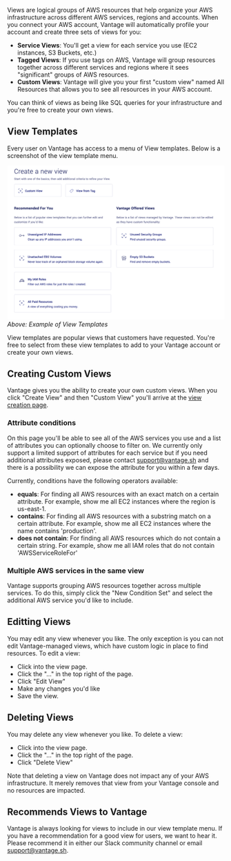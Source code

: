 Views are logical groups of AWS resources that help organize your AWS infrastructure across different AWS services, regions and accounts. When you connect your AWS account, Vantage will automatically profile your account and create three sets of views for you:

* **Service Views**: You'll get a view for each service you use (EC2 instances, S3 Buckets, etc.)
* **Tagged Views**: If you use tags on AWS, Vantage will group resources together across different services and regions where it sees "significant" groups of AWS resources.
* **Custom Views**: Vantage will give you your first "custom view" named All Resources that allows you to see all resources in your AWS account. 

You can think of views as being like SQL queries for your infrastructure and you're free to create your own views. 

## View Templates

Every user on Vantage has access to a menu of View templates. Below is a screenshot of the view template menu. 

![View Menu](img/view_menu.png)
*Above: Example of View Templates*

View templates are popular views that customers have requested. You're free to select from these view templates to add to your Vantage account or create your own views. 

## Creating Custom Views

Vantage gives you the ability to create your own custom views. When you click "Create View" and then "Custom View" you'll arrive at the [view creation page](https://console.vantage.sh/views/new). 

### Attribute conditions

On this page you'll be able to see all of the AWS services you use and a list of attributes you can optionally choose to filter on. We currently only support a limited support of attributes for each service but if you need additional attributes exposed, please contact support@vantage.sh and there is a possibility we can expose the attribute for you within a few days. 

Currently, conditions have the following operators available:

* **equals**: For finding all AWS resources with an exact match on a certain attribute. For example, show me all EC2 instances where the region is us-east-1.
* **contains**: For finding all AWS resources with a substring match on a certain attribute. For example, show me all EC2 instances where the name contains 'production'.
* **does not contain**: For finding all AWS resources which do not contain a certain string. For example, show me all IAM roles that do not contain 'AWSServiceRoleFor'

### Multiple AWS services in the same view

Vantage supports grouping AWS resources together across multiple services. To do this, simply click the "New Condition Set" and select the additional AWS service you'd like to include. 

## Editting Views

You may edit any view whenever you like. The only exception is you can not edit Vantage-managed views, which have custom logic in place to find resources. To edit a view:

* Click into the view page. 
* Click the "..." in the top right of the page.
* Click "Edit View"
* Make any changes you'd like
* Save the view.

## Deleting Views


You may delete any view whenever you like. To delete a view:

* Click into the view page. 
* Click the "..." in the top right of the page.
* Click "Delete View"

Note that deleting a view on Vantage does not impact any of your AWS infrastructure. It merely removes that view from your Vantage console and no resources are impacted. 

## Recommends Views to Vantage

Vantage is always looking for views to include in our view template menu. If you have a recommendation for a good view for users, we want to hear it. Please recommend it in either our Slack community channel or email support@vantage.sh.